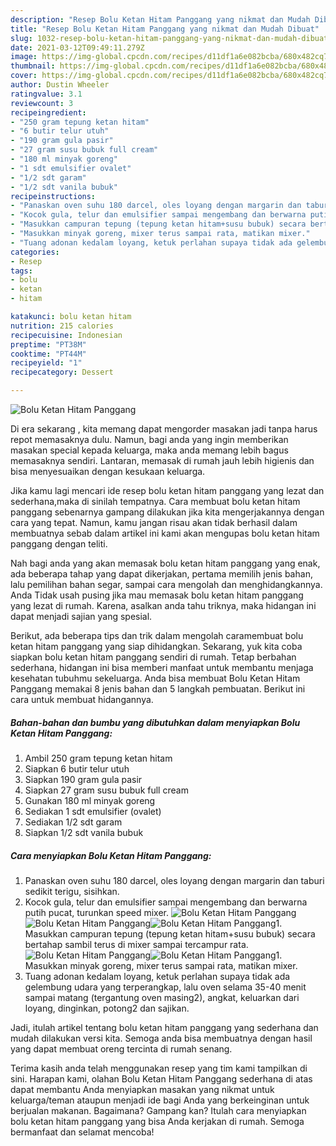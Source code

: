 ```yaml
---
description: "Resep Bolu Ketan Hitam Panggang yang nikmat dan Mudah Dibuat"
title: "Resep Bolu Ketan Hitam Panggang yang nikmat dan Mudah Dibuat"
slug: 1032-resep-bolu-ketan-hitam-panggang-yang-nikmat-dan-mudah-dibuat
date: 2021-03-12T09:49:11.279Z
image: https://img-global.cpcdn.com/recipes/d11df1a6e082bcba/680x482cq70/bolu-ketan-hitam-panggang-foto-resep-utama.jpg
thumbnail: https://img-global.cpcdn.com/recipes/d11df1a6e082bcba/680x482cq70/bolu-ketan-hitam-panggang-foto-resep-utama.jpg
cover: https://img-global.cpcdn.com/recipes/d11df1a6e082bcba/680x482cq70/bolu-ketan-hitam-panggang-foto-resep-utama.jpg
author: Dustin Wheeler
ratingvalue: 3.1
reviewcount: 3
recipeingredient:
- "250 gram tepung ketan hitam"
- "6 butir telur utuh"
- "190 gram gula pasir"
- "27 gram susu bubuk full cream"
- "180 ml minyak goreng"
- "1 sdt emulsifier ovalet"
- "1/2 sdt garam"
- "1/2 sdt vanila bubuk"
recipeinstructions:
- "Panaskan oven suhu 180 darcel, oles loyang dengan margarin dan taburi sedikit terigu, sisihkan."
- "Kocok gula, telur dan emulsifier sampai mengembang dan berwarna putih pucat, turunkan speed mixer."
- "Masukkan campuran tepung (tepung ketan hitam+susu bubuk) secara bertahap sambil terus di mixer sampai tercampur rata."
- "Masukkan minyak goreng, mixer terus sampai rata, matikan mixer."
- "Tuang adonan kedalam loyang, ketuk perlahan supaya tidak ada gelembung udara yang terperangkap, lalu oven selama 35-40 menit sampai matang (tergantung oven masing2), angkat, keluarkan dari loyang, dinginkan, potong2 dan sajikan."
categories:
- Resep
tags:
- bolu
- ketan
- hitam

katakunci: bolu ketan hitam 
nutrition: 215 calories
recipecuisine: Indonesian
preptime: "PT38M"
cooktime: "PT44M"
recipeyield: "1"
recipecategory: Dessert

---
```



![Bolu Ketan Hitam Panggang](https://img-global.cpcdn.com/recipes/d11df1a6e082bcba/680x482cq70/bolu-ketan-hitam-panggang-foto-resep-utama.jpg)

Di era  sekarang , kita memang dapat mengorder masakan jadi tanpa harus repot memasaknya dulu. Namun, bagi anda yang ingin memberikan masakan special kepada keluarga, maka anda memang lebih bagus memasaknya sendiri. Lantaran, memasak di rumah jauh lebih higienis dan bisa menyesuaikan dengan kesukaan keluarga.

Jika kamu lagi mencari ide resep bolu ketan hitam panggang yang lezat dan sederhana,maka di sinilah tempatnya. Cara membuat bolu ketan hitam panggang  sebenarnya gampang dilakukan jika kita mengerjakannya dengan cara yang tepat. Namun, kamu jangan risau akan tidak berhasil dalam membuatnya 
sebab dalam artikel ini kami akan mengupas bolu ketan hitam panggang dengan teliti.  



Nah bagi anda yang akan memasak bolu ketan hitam panggang yang enak, ada beberapa tahap yang dapat dikerjakan, pertama memilih jenis bahan, lalu pemilihan bahan segar, sampai cara mengolah dan menghidangkannya. Anda Tidak usah pusing jika mau memasak bolu ketan hitam panggang yang lezat di rumah. Karena, asalkan anda  tahu triknya, maka hidangan ini dapat menjadi sajian yang spesial.

Berikut, ada beberapa tips dan trik dalam mengolah caramembuat bolu ketan hitam panggang yang siap dihidangkan. Sekarang, yuk kita coba siapkan bolu ketan hitam panggang sendiri di rumah. Tetap berbahan sederhana, hidangan ini bisa memberi manfaat untuk membantu menjaga kesehatan tubuhmu sekeluarga. Anda bisa membuat Bolu Ketan Hitam Panggang memakai 8 jenis bahan dan 5 langkah pembuatan. Berikut ini cara untuk membuat hidangannya.

<!--inarticleads1-->

##### Bahan-bahan dan bumbu yang dibutuhkan dalam menyiapkan Bolu Ketan Hitam Panggang:

1. Ambil 250 gram tepung ketan hitam
1. Siapkan 6 butir telur utuh
1. Siapkan 190 gram gula pasir
1. Siapkan 27 gram susu bubuk full cream
1. Gunakan 180 ml minyak goreng
1. Sediakan 1 sdt emulsifier (ovalet)
1. Sediakan 1/2 sdt garam
1. Siapkan 1/2 sdt vanila bubuk




<!--inarticleads2-->

##### Cara menyiapkan Bolu Ketan Hitam Panggang:

1. Panaskan oven suhu 180 darcel, oles loyang dengan margarin dan taburi sedikit terigu, sisihkan.
1. Kocok gula, telur dan emulsifier sampai mengembang dan berwarna putih pucat, turunkan speed mixer.
<img src="https://img-global.cpcdn.com/steps/bf720e3e2f6fd15b/160x128cq70/bolu-ketan-hitam-panggang-langkah-memasak-2-foto.jpg" alt="Bolu Ketan Hitam Panggang"><img src="https://img-global.cpcdn.com/steps/6cbe4b0c243433f9/160x128cq70/bolu-ketan-hitam-panggang-langkah-memasak-2-foto.jpg" alt="Bolu Ketan Hitam Panggang"><img src="https://img-global.cpcdn.com/steps/579e90decd0b2f67/160x128cq70/bolu-ketan-hitam-panggang-langkah-memasak-2-foto.jpg" alt="Bolu Ketan Hitam Panggang">1. Masukkan campuran tepung (tepung ketan hitam+susu bubuk) secara bertahap sambil terus di mixer sampai tercampur rata.
<img src="https://img-global.cpcdn.com/steps/c211f59f9d072d3f/160x128cq70/bolu-ketan-hitam-panggang-langkah-memasak-3-foto.jpg" alt="Bolu Ketan Hitam Panggang"><img src="https://img-global.cpcdn.com/steps/fdb959d0043b2ceb/160x128cq70/bolu-ketan-hitam-panggang-langkah-memasak-3-foto.jpg" alt="Bolu Ketan Hitam Panggang">1. Masukkan minyak goreng, mixer terus sampai rata, matikan mixer.
1. Tuang adonan kedalam loyang, ketuk perlahan supaya tidak ada gelembung udara yang terperangkap, lalu oven selama 35-40 menit sampai matang (tergantung oven masing2), angkat, keluarkan dari loyang, dinginkan, potong2 dan sajikan.




Jadi, itulah artikel tentang  bolu ketan hitam panggang  yang sederhana dan mudah dilakukan versi kita. Semoga anda bisa membuatnya dengan hasil yang dapat membuat oreng tercinta di rumah senang. 

Terima kasih anda telah menggunakan resep yang tim kami tampilkan di sini. Harapan kami, olahan  Bolu Ketan Hitam Panggang sederhana di atas dapat membantu Anda menyiapkan masakan yang nikmat untuk keluarga/teman ataupun menjadi ide bagi Anda yang berkeinginan untuk berjualan makanan. Bagaimana? Gampang kan? Itulah cara menyiapkan bolu ketan hitam panggang yang bisa Anda kerjakan di rumah. Semoga bermanfaat dan selamat mencoba!

